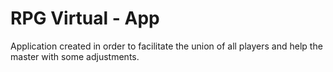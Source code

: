 # RPG Virtual - App
Application created in order to facilitate the union of all players and help the master with some adjustments.
